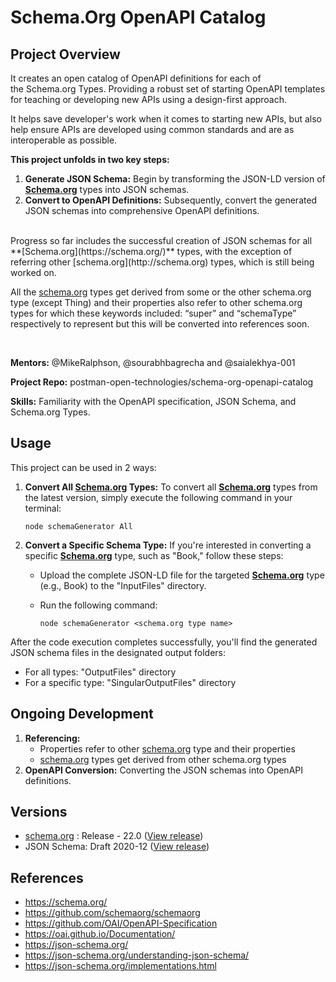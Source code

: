 
# Schema.Org OpenAPI Catalog
## Project Overview
It creates an open catalog of OpenAPI definitions for each of the Schema.org Types. Providing a robust set of starting OpenAPI templates for teaching or developing new APIs using a design-first approach. 

It helps save developer's work when it comes to starting new APIs, but also help ensure APIs are developed using common standards and are as interoperable as possible.

**This project unfolds in two key steps:**

1. **Generate JSON Schema:** Begin by transforming the JSON-LD version of **[Schema.org](https://schema.org/)** types into JSON schemas.
2. **Convert to OpenAPI Definitions:** Subsequently, convert the generated JSON schemas into comprehensive OpenAPI definitions.

<br/>
Progress so far includes the successful creation of JSON schemas for all **[Schema.org](https://schema.org/)** types, with the exception of referring other [schema.org](http://schema.org) types, which is still being worked on. 

All the [schema.org](http://schema.org) types get derived from some or the other schema.org type (except Thing) and their properties also refer to other schema.org types for which these keywords included: “super” and “schemaType” respectively to represent but this will be converted into references soon.

<br/>

**Mentors:** @MikeRalphson, @sourabhbagrecha and @saialekhya-001

**Project Repo:** postman-open-technologies/schema-org-openapi-catalog

**Skills:** Familiarity with the OpenAPI specification, JSON Schema, and Schema.org Types.


## Usage
This project can be used in 2 ways:

1. **Convert All [Schema.org](https://schema.org/) Types:** To convert all **[Schema.org](https://schema.org/)** types from the latest version, simply execute the following command in your terminal:
    
    ```
    node schemaGenerator All
    
    ```
    
2. **Convert a Specific Schema Type:** If you're interested in converting a specific **[Schema.org](https://schema.org/)** type, such as "Book," follow these steps:
    *  Upload the complete JSON-LD file for the targeted **[Schema.org](https://schema.org/)** type (e.g., Book) to the "InputFiles" directory.
    *  Run the following command:
        
        ```
        node schemaGenerator <schema.org type name>
        
        ```
        

After the code execution completes successfully, you'll find the generated JSON schema files in the designated output folders:

- For all types: "OutputFiles" directory
- For a specific type: "SingularOutputFiles" directory



## Ongoing Development
1. **Referencing:** 
    * Properties refer to other [schema.org](http://schema.org) type and their properties 
    * [schema.org](http://schema.org) types get derived from other schema.org types
2. **OpenAPI Conversion:** Converting the JSON schemas into OpenAPI definitions.



## Versions
- [schema.org](http://schema.org) : Release - 22.0 ([View release](https://github.com/schemaorg/schemaorg/blob/main/data/releases/22.0/schemaorg-current-https.jsonld))
- JSON Schema: Draft 2020-12 ([View release](https://json-schema.org/specification-links.html#:~:text=Published))


## References
* https://schema.org/
* https://github.com/schemaorg/schemaorg
* https://github.com/OAI/OpenAPI-Specification
* https://oai.github.io/Documentation/
* https://json-schema.org/
* https://json-schema.org/understanding-json-schema/
* https://json-schema.org/implementations.html




## 

